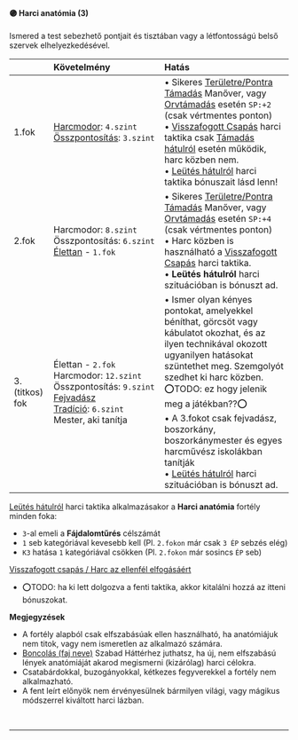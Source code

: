 #### 🟣 Harci anatómia (3)

Ismered a test sebezhető pontjait és tisztában vagy a létfontosságú belső szervek elhelyezkedésével.

|                | Követelmény                                                                                                                                                                                      | Hatás                                                                                                                                                                                                                                                                                                                                                                                                                                                                                                                                                                                                                                                  |
| :------------- | :----------------------------------------------------------------------------------------------------------------------------------------------------------------------------------------------- | :----------------------------------------------------------------------------------------------------------------------------------------------------------------------------------------------------------------------------------------------------------------------------------------------------------------------------------------------------------------------------------------------------------------------------------------------------------------------------------------------------------------------------------------------------------------------------------------------------------------------------------------------------- |
| 1.fok          | [Harcmodor](../kepzettsegek/harcmodor.md):&nbsp;`4.szint`<br />[Összpontosítás](../kepzettsegek/osszpontositas.md):&nbsp;`3.szint`                                                               | • Sikeres [Területre/Pontra Támadás](../060_14_manoverek.md#ter%C3%BCletrepontra-t%C3%A1mad%C3%A1s) Manőver, vagy [Orvtámadás](../060_11_harci_taktikak.md#orvt%C3%A1mad%C3%A1s) esetén `SP:+2` (csak vértmentes ponton)<br />• [Visszafogott Csapás](../060_11_harci_taktikak.md#visszafogott-csap%C3%A1s--harc-az-ellenf%C3%A9l-elfog%C3%A1s%C3%A1%C3%A9rt) harci taktika csak [Támadás hátulról](../060_10_harci_helyzetek.md#t%C3%A1mad%C3%A1s-h%C3%A1tulr%C3%B3l) esetén működik, harc közben nem.<br />• [Leütés hátulról](../060_11_harci_taktikak.md#le%C3%BCt%C3%A9s-h%C3%A1tulr%C3%B3l-fejretark%C3%B3ra) harci taktika bónuszait lásd lenn! |
| 2.fok          | Harcmodor:&nbsp;`8.szint`<br />Összpontosítás:&nbsp;`6.szint`<br />[Élettan](../fortelyok.altalanos/elettan.md)&nbsp;-&nbsp;`1.fok`                                                              | • Sikeres [Területre/Pontra Támadás](../060_14_manoverek.md#ter%C3%BCletrepontra-t%C3%A1mad%C3%A1s) Manőver, vagy [Orvtámadás](../060_11_harci_taktikak.md#orvt%C3%A1mad%C3%A1s) esetén `SP:+4` (csak vértmentes ponton)<br />• Harc közben is használható a [Visszafogott Csapás](../060_11_harci_taktikak.md#visszafogott-csap%C3%A1s--harc-az-ellenf%C3%A9l-elfog%C3%A1s%C3%A1%C3%A9rt) harci taktika.<br />• **Leütés hátulról** harci szituációban is bónuszt ad.                                                                                                                                                                                 |
| 3.(titkos) fok | Élettan&nbsp;-&nbsp;`2.fok`<br />Harcmodor:&nbsp;`12.szint`<br />Összpontosítás:&nbsp;`9.szint`<br />[Fejvadász Tradíció](../053_fejvadasz_tradicio.md):&nbsp;`6.szint`<br />Mester, aki tanítja | • Ismer olyan kényes pontokat, amelyekkel béníthat, görcsöt vagy kábulatot okozhat, és az ilyen technikával okozott ugyanilyen hatásokat szüntethet meg. Szemgolyót szedhet ki harc közben.<br />⭕TODO: ez hogy jelenik meg a játékban??⭕<br />• A 3.fokot csak fejvadász, boszorkány, boszorkánymester és egyes harcművész iskolákban tanítják<br />• [Leütés hátulról](../060_11_harci_taktikak.md#le%C3%BCt%C3%A9s-h%C3%A1tulr%C3%B3l-fejretark%C3%B3ra) harci szituációban is bónuszt ad.                                                                                                                                                          |

[Leütés hátulról](../060_11_harci_taktikak.md#le%C3%BCt%C3%A9s-h%C3%A1tulr%C3%B3l-fejretark%C3%B3ra) harci taktika alkalmazásakor a **Harci anatómia** fortély minden foka:
- `3`-al emeli a **Fájdalomtűrés** célszámát
- `1` seb kategóriával kevesebb kell (Pl. `2.fokon` már csak `3 ÉP` sebzés elég)
- `K3` hatása `1` kategóriával csökken (Pl. `2.fokon` már sosincs `ÉP` seb)

[Visszafogott csapás / Harc az ellenfél elfogásáért](../060_11_harci_taktikak.md#visszafogott-csap%C3%A1s--harc-az-ellenf%C3%A9l-elfog%C3%A1s%C3%A1%C3%A9rt)
- ⭕TODO: ha ki lett dolgozva a fenti taktika, akkor kitalálni hozzá az itteni bónuszokat.

**Megjegyzések**

- A fortély alapból csak elfszabásúak ellen használható, ha anatómiájuk nem titok, vagy nem ismeretlen az alkalmazó számára.
- [Boncolás (faj neve)](../hatterek.szabad/boncolas.md) Szabad Háttérhez juthatsz, ha új, nem elfszabású lények anatómiáját akarod megismerni (kizárólag) harci célokra.
- Csatabárdokkal, buzogányokkal, kétkezes fegyverekkel a fortély nem alkalmazható.
- A fent leírt előnyök nem érvényesülnek bármilyen világi, vagy mágikus módszerrel kiváltott harci lázban.

<br />

---
